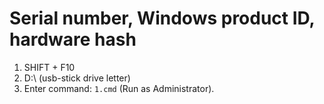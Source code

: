 # Serial number, Windows product ID, hardware hash

1. SHIFT + F10
2. D:\ (usb-stick drive letter)
3. Enter command: `1.cmd` (Run as Administrator).
